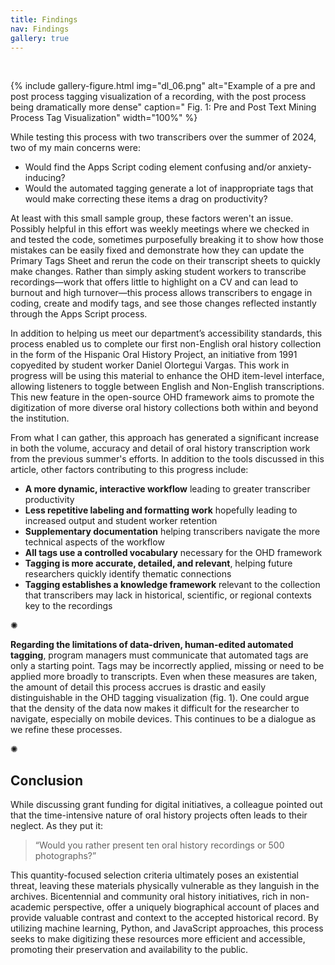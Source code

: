 ```yaml
---
title: Findings
nav: Findings
gallery: true
---
```


<br>

{% include gallery-figure.html img="dl_06.png" alt="Example of a pre and post process tagging visualization of a recording, with the post process being dramatically more dense" caption=" Fig. 1: Pre and Post Text Mining Process Tag Visualization" width="100%" %}

While testing this process with two transcribers over the summer of 2024, two of my main concerns were: 

- Would find the Apps Script coding element confusing and/or anxiety-inducing?
- Would the automated tagging generate a lot of inappropriate tags that would make correcting these items a drag on productivity?

At least with this small sample group, these factors weren't an issue. Possibly helpful in this effort was weekly meetings where we checked in and tested the code, sometimes purposefully breaking it to show how those mistakes can be easily fixed and demonstrate how they can update the Primary Tags Sheet and rerun the code on their transcript sheets to quickly make changes. Rather than simply asking student workers to transcribe recordings—work that offers little to highlight on a CV and can lead to burnout and high turnover—this process allows transcribers to engage in coding, create and modify tags, and see those changes reflected instantly through the Apps Script process. 

In addition to helping us meet our department’s accessibility standards, this process enabled us to complete our first non-English oral history collection in the form of the Hispanic Oral History Project, an initiative from 1991 copyedited by student worker Daniel Olortegui Vargas. This work in progress will be using this material to enhance the OHD item-level interface, allowing listeners to toggle between English and Non-English transcriptions. This new feature in the open-source OHD framework aims to promote the digitization of more diverse oral history collections both within and beyond the institution. 

From what I can gather, this approach has generated a significant increase in both the volume, accuracy and detail of oral history transcription work from the previous summer's efforts. In addition to the tools discussed in this article, other factors contributing to this progress include:

* **A more dynamic, interactive workflow** leading to greater transcriber productivity
* **Less repetitive labeling and formatting work** hopefully leading to increased output and student worker retention
* **Supplementary documentation** helping transcribers navigate the more technical aspects of the workflow
* **All tags use a controlled vocabulary** necessary for the OHD framework
* **Tagging is more accurate, detailed, and relevant**, helping future researchers quickly identify thematic connections
* **Tagging establishes a knowledge framework** relevant to the collection that transcribers may lack in historical, scientific, or regional contexts key to the recordings

<div class="symbol-container">
    <p class="symbol">&#10042;</p>
</div>

**Regarding the limitations of data-driven, human-edited automated tagging**, program managers must communicate that automated tags are only a starting point. Tags may be incorrectly applied, missing or need to be applied more broadly to transcripts. Even when these measures are taken, the amount of detail this process accrues is drastic and easily distinguishable in the OHD tagging visualization (fig. 1). One could argue that the density of the data now makes it difficult for the researcher to navigate, especially on mobile devices. This continues to be a dialogue as we refine these processes.

<div class="symbol-container">
    <p class="symbol">&#10042;</p>
</div>

## Conclusion

While discussing grant funding for digital initiatives, a colleague pointed out that the time-intensive nature of oral history projects often leads to their neglect. As they put it: 

<blockquote class="quote">
“Would you rather present ten oral history recordings or 500 photographs?” 
</blockquote>

This quantity-focused selection criteria ultimately poses an existential threat, leaving these materials physically vulnerable as they languish in the archives. Bicentennial and community oral history initiatives, rich in non-academic perspective, offer a uniquely biographical account of places and provide valuable contrast and context to the accepted historical record. By utilizing machine learning, Python, and JavaScript approaches, this process seeks to make digitizing these resources more efficient and accessible, promoting their preservation and availability to the public.

<br>
